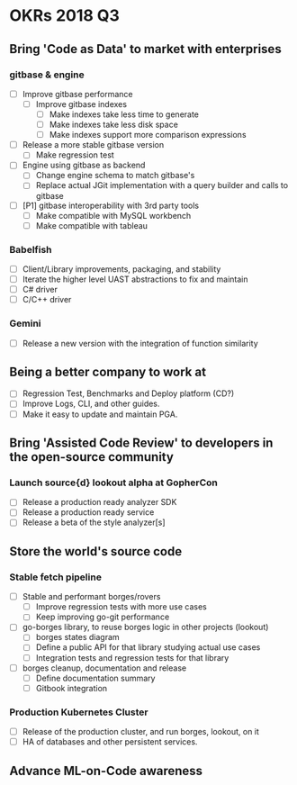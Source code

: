# OKRs 2018 Q3

## Bring 'Code as Data' to market with enterprises

### gitbase & engine

- [ ] Improve gitbase performance
    - [ ] Improve gitbase indexes
        - [ ] Make indexes take less time to generate
        - [ ] Make indexes take less disk space
        - [ ] Make indexes support more comparison expressions
- [ ] Release a more stable gitbase version
    - [ ] Make regression test
- [ ] Engine using gitbase as backend
    - [ ] Change engine schema to match gitbase's
    - [ ] Replace actual JGit implementation with a query builder and calls to gitbase
- [ ] [P1] gitbase interoperability with 3rd party tools
    - [ ] Make compatible with MySQL workbench
    - [ ] Make compatible with tableau

### Babelfish

- [ ] Client/Library improvements, packaging, and stability
- [ ] Iterate the higher level UAST abstractions to fix and maintain
- [ ] C# driver
- [ ] C/C++ driver

### Gemini

- [ ] Release a new version with the integration of function similarity

## Being a better company to work at

- [ ] Regression Test, Benchmarks and Deploy platform (CD?)
- [ ] Improve Logs, CLI, and other guides.
- [ ] Make it easy to update and maintain PGA.

## Bring 'Assisted Code Review' to developers in the open-source community

### Launch source{d} lookout alpha at GopherCon

- [ ] Release a production ready analyzer SDK
- [ ] Release a production ready service
- [ ] Release a beta of the style analyzer[s]

## Store the world's source code

### Stable fetch pipeline

- [ ] Stable and performant borges/rovers
    - [ ] Improve regression tests with more use cases
    - [ ] Keep improving go-git performance
- [ ] go-borges library, to reuse borges logic in other projects (lookout)
    - [ ] borges states diagram
    - [ ] Define a public API for that library studying actual use cases
    - [ ] Integration tests and regression tests for that library
- [ ] borges cleanup, documentation and release
    - [ ] Define documentation summary
    - [ ] Gitbook integration

### Production Kubernetes Cluster

- [ ] Release of the production cluster, and run borges, lookout, on it
- [ ] HA of databases and other persistent services.

## Advance ML-on-Code awareness

